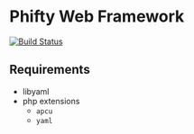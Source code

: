 Phifty Web Framework
====================

[![Build Status](https://travis-ci.org/c9s/Phifty.svg?branch=master)](https://travis-ci.org/c9s/Phifty)

Requirements
--------------------
- libyaml
- php extensions
  - `apcu`
  - `yaml`



